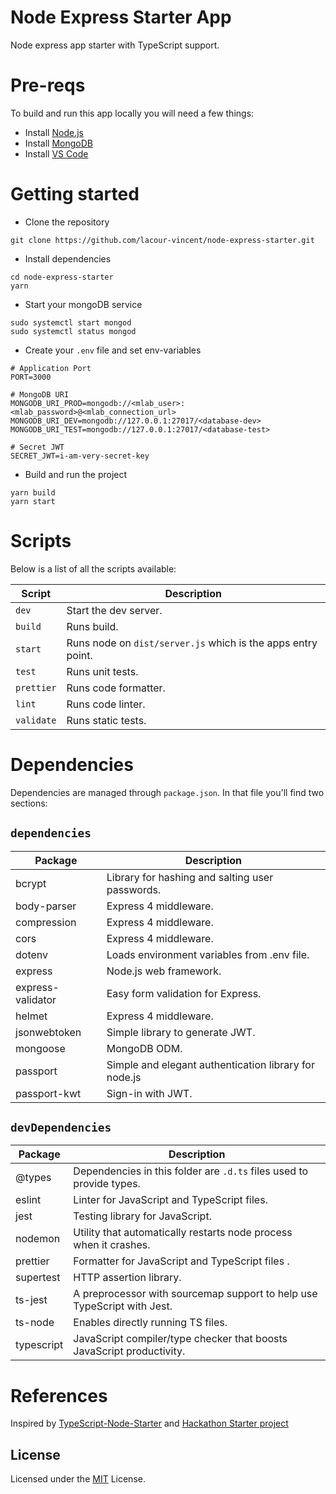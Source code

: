 # Node Express Starter App

Node express app starter with TypeScript support.

# Pre-reqs

To build and run this app locally you will need a few things:

-   Install [Node.js](https://nodejs.org/en/)
-   Install [MongoDB](https://docs.mongodb.com/manual/installation/)
-   Install [VS Code](https://code.visualstudio.com/)

# Getting started

-   Clone the repository

```
git clone https://github.com/lacour-vincent/node-express-starter.git
```

-   Install dependencies

```
cd node-express-starter
yarn
```

-   Start your mongoDB service

```
sudo systemctl start mongod
sudo systemctl status mongod
```

-   Create your `.env` file and set env-variables

```
# Application Port
PORT=3000

# MongoDB URI
MONGODB_URI_PROD=mongodb://<mlab_user>:<mlab_password>@<mlab_connection_url>
MONGODB_URI_DEV=mongodb://127.0.0.1:27017/<database-dev>
MONGODB_URI_TEST=mongodb://127.0.0.1:27017/<database-test>

# Secret JWT
SECRET_JWT=i-am-very-secret-key
```

-   Build and run the project

```
yarn build
yarn start
```

# Scripts

Below is a list of all the scripts available:

| Script     | Description                                                  |
| ---------- | ------------------------------------------------------------ |
| `dev`      | Start the dev server.                                        |
| `build`    | Runs build.                                                  |
| `start`    | Runs node on `dist/server.js` which is the apps entry point. |
| `test`     | Runs unit tests.                                             |
| `prettier` | Runs code formatter.                                         |
| `lint`     | Runs code linter.                                            |
| `validate` | Runs static tests.                                           |

# Dependencies

Dependencies are managed through `package.json`.
In that file you'll find two sections:

## `dependencies`

| Package           | Description                                           |
| ----------------- | ----------------------------------------------------- |
| bcrypt            | Library for hashing and salting user passwords.       |
| body-parser       | Express 4 middleware.                                 |
| compression       | Express 4 middleware.                                 |
| cors              | Express 4 middleware.                                 |
| dotenv            | Loads environment variables from .env file.           |
| express           | Node.js web framework.                                |
| express-validator | Easy form validation for Express.                     |
| helmet            | Express 4 middleware.                                 |
| jsonwebtoken      | Simple library to generate JWT.                       |
| mongoose          | MongoDB ODM.                                          |
| passport          | Simple and elegant authentication library for node.js |
| passport-kwt      | Sign-in with JWT.                                     |

## `devDependencies`

| Package    | Description                                                             |
| ---------- | ----------------------------------------------------------------------- |
| @types     | Dependencies in this folder are `.d.ts` files used to provide types.    |
| eslint     | Linter for JavaScript and TypeScript files.                             |
| jest       | Testing library for JavaScript.                                         |
| nodemon    | Utility that automatically restarts node process when it crashes.       |
| prettier   | Formatter for JavaScript and TypeScript files .                         |
| supertest  | HTTP assertion library.                                                 |
| ts-jest    | A preprocessor with sourcemap support to help use TypeScript with Jest. |
| ts-node    | Enables directly running TS files.                                      |
| typescript | JavaScript compiler/type checker that boosts JavaScript productivity.   |

# References

Inspired by [TypeScript-Node-Starter](https://github.com/microsoft/TypeScript-Node-Starter) and [Hackathon Starter project](https://github.com/sahat/hackathon-starter)

## License

Licensed under the [MIT](LICENSE.txt) License.
